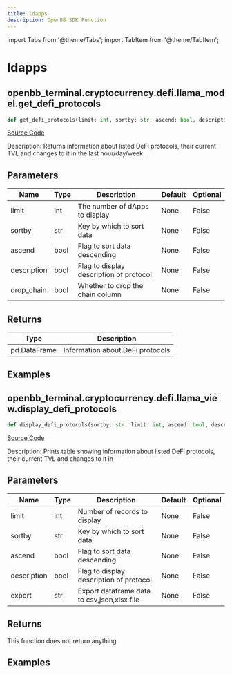 ```yaml
---
title: ldapps
description: OpenBB SDK Function
---
```


import Tabs from '@theme/Tabs';
import TabItem from '@theme/TabItem';

# ldapps

<Tabs>
<TabItem value="model" label="Model" default>

## openbb_terminal.cryptocurrency.defi.llama_model.get_defi_protocols

```python title='openbb_terminal/cryptocurrency/defi/llama_model.py'
def get_defi_protocols(limit: int, sortby: str, ascend: bool, description: bool, drop_chain: bool) -> DataFrame
```
[Source Code](https://github.com/OpenBB-finance/OpenBBTerminal/tree/main/openbb_terminal/cryptocurrency/defi/llama_model.py#L35)

Description: Returns information about listed DeFi protocols, their current TVL and changes to it in the last hour/day/week.

## Parameters

| Name | Type | Description | Default | Optional |
| ---- | ---- | ----------- | ------- | -------- |
| limit | int | The number of dApps to display | None | False |
| sortby | str | Key by which to sort data | None | False |
| ascend | bool | Flag to sort data descending | None | False |
| description | bool | Flag to display description of protocol | None | False |
| drop_chain | bool | Whether to drop the chain column | None | False |

## Returns

| Type | Description |
| ---- | ----------- |
| pd.DataFrame | Information about DeFi protocols |

## Examples



</TabItem>
<TabItem value="view" label="View">

## openbb_terminal.cryptocurrency.defi.llama_view.display_defi_protocols

```python title='openbb_terminal/cryptocurrency/defi/llama_view.py'
def display_defi_protocols(sortby: str, limit: int, ascend: bool, description: bool, export: str) -> None
```
[Source Code](https://github.com/OpenBB-finance/OpenBBTerminal/tree/main/openbb_terminal/cryptocurrency/defi/llama_view.py#L94)

Description: Prints table showing information about listed DeFi protocols, their current TVL and changes to it in

## Parameters

| Name | Type | Description | Default | Optional |
| ---- | ---- | ----------- | ------- | -------- |
| limit | int | Number of records to display | None | False |
| sortby | str | Key by which to sort data | None | False |
| ascend | bool | Flag to sort data descending | None | False |
| description | bool | Flag to display description of protocol | None | False |
| export | str | Export dataframe data to csv,json,xlsx file | None | False |

## Returns

This function does not return anything

## Examples



</TabItem>
</Tabs>